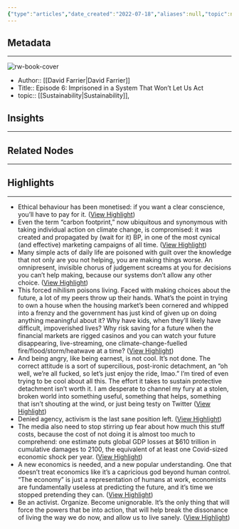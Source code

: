 ```yaml
---
{"type":"articles","date_created":"2022-07-18","aliases":null,"topic":null,"url":"https://www.webworm.co/p/climate","layout":null,"banner":null,"dg-publish":true,"tags":null,"permalink":"/300-biblio/200-articles/episode-6-imprisoned-in-a-system-that-won-t-let-us-act/","dgPassFrontmatter":true,"created":"2023-10-20T12:44:17.000-05:00","updated":"2023-10-20T12:44:17.000-05:00"}
---
```


## Metadata
---
![rw-book-cover](https://readwise-assets.s3.amazonaws.com/static/images/article1.be68295a7e40.png)
- Author:: [[David Farrier\|David Farrier]]
- Title:: Episode 6: Imprisoned in a System That Won’t Let Us Act
- topic:: [[Sustainability\|Sustainability]], 



## Insights
---
## Related Nodes
---

## Highlights 
---
- Ethical behaviour has been monetised: if you want a clear conscience, you’ll have to pay for it. ([View Highlight](https://instapaper.com/read/1522665908/20103379))
- Even the term “carbon footprint,” now ubiquitous and synonymous with taking individual action on climate change, is compromised: it was created and propagated by (wait for it) BP, in one of the most cynical (and effective) marketing campaigns of all time. ([View Highlight](https://instapaper.com/read/1522665908/20103383))
- Many simple acts of daily life are poisoned with guilt over the knowledge that not only are you not helping, you are making things worse. An omnipresent, invisible chorus of judgement screams at you for decisions you can’t help making, because our systems don’t allow any other choice. ([View Highlight](https://instapaper.com/read/1522665908/20103386))
- This forced nihilism poisons living. Faced with making choices about the future, a lot of my peers throw up their hands. What’s the point in trying to own a house when the housing market’s been cornered and whipped into a frenzy and the government has just kind of given up on doing anything meaningful about it? Why have kids, when they’ll likely have difficult, impoverished lives? Why risk saving for a future when the financial markets are rigged casinos and you can watch your future disappearing, live-streaming, one climate-change-fuelled fire/flood/storm/heatwave at a time? ([View Highlight](https://instapaper.com/read/1522665908/20103393))
- And being angry, like being earnest, is not cool. It’s not done. The correct attitude is a sort of supercilious, post-ironic detachment, an “oh well, we’re all fucked, so let’s just enjoy the ride, lmao.”
  I’m tired of even trying to be cool about all this. The effort it takes to sustain protective detachment isn’t worth it. I am desperate to channel my fury at a stolen, broken world into something useful, something that helps, something that isn’t shouting at the wind, or just being testy on Twitter ([View Highlight](https://instapaper.com/read/1522665908/20103410))
- Denied agency, activism is the last sane position left. ([View Highlight](https://instapaper.com/read/1522665908/20103411))
- The media also need to stop stirring up fear about how much this stuff costs, because the cost of not doing it is almost too much to comprehend: one estimate puts global GDP losses at $610 trillion in cumulative damages to 2100, the equivalent of at least one Covid-sized economic shock per year. ([View Highlight](https://instapaper.com/read/1522665908/20103431))
- A new economics is needed, and a new popular understanding. One that doesn’t treat economics like it’s a capricious god beyond human control. “The economy” is just a representation of humans at work, economists are fundamentally useless at predicting the future, and it’s time we stopped pretending they can. ([View Highlight](https://instapaper.com/read/1522665908/20103434))
- Be an activist. Organize. Become unignorable. It’s the only thing that will force the powers that be into action, that will help break the dissonance of living the way we do now, and allow us to live sanely. ([View Highlight](https://instapaper.com/read/1522665908/20103440))

